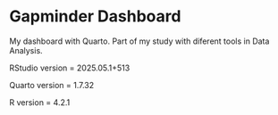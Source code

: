 # Gapminder Dashboard

My dashboard with Quarto. Part of my study with diferent tools in Data Analysis.

RStudio version = 2025.05.1+513

Quarto version = 1.7.32

R version = 4.2.1
